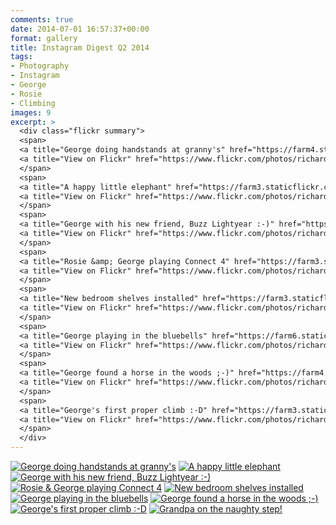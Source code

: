 ```yaml
---
comments: true
date: 2014-07-01 16:57:37+00:00
format: gallery
title: Instagram Digest Q2 2014
tags:
- Photography
- Instagram
- George
- Rosie
- Climbing
images: 9
excerpt: >
  <div class="flickr summary">
  <span>
  <a title="George doing handstands at granny's" href="https://farm4.staticflickr.com/3749/13799756604_6f5cc4d487_b.jpg" class="image cboxElement" rel="gallery3"><img src="https://farm4.staticflickr.com/3749/13799756604_6f5cc4d487_q.jpg" alt="George doing handstands at granny's"></a>
  <a title="View on Flickr" href="https://www.flickr.com/photos/richard-perry/13799756604/" class="flickrlink"> </a>
  </span>
  <span>
  <a title="A happy little elephant" href="https://farm3.staticflickr.com/2905/14434295415_835d48a8a1_b.jpg" class="image cboxElement" rel="gallery3"><img src="https://farm3.staticflickr.com/2905/14434295415_835d48a8a1_q.jpg" alt="A happy little elephant"></a>
  <a title="View on Flickr" href="https://www.flickr.com/photos/richard-perry/14434295415/" class="flickrlink"> </a>
  </span>
  <span>
  <a title="George with his new friend, Buzz Lightyear :-)" href="https://farm4.staticflickr.com/3893/14434293065_a4d6721e1a_b.jpg" class="image cboxElement" rel="gallery3"><img src="https://farm4.staticflickr.com/3893/14434293065_a4d6721e1a_q.jpg" alt="George with his new friend, Buzz Lightyear :-)"></a>
  <a title="View on Flickr" href="https://www.flickr.com/photos/richard-perry/14434293065/" class="flickrlink"> </a>
  </span>
  <span>
  <a title="Rosie &amp; George playing Connect 4" href="https://farm3.staticflickr.com/2918/14433171774_ebc7e8dfd0_b.jpg" class="image cboxElement" rel="gallery3"><img src="https://farm3.staticflickr.com/2918/14433171774_ebc7e8dfd0_q.jpg" alt="Rosie &amp; George playing Connect 4"></a>
  <a title="View on Flickr" href="https://www.flickr.com/photos/richard-perry/14433171774/" class="flickrlink"> </a>
  </span>
  <span>
  <a title="New bedroom shelves installed" href="https://farm3.staticflickr.com/2922/14247649819_d242cc8153_b.jpg" class="image cboxElement" rel="gallery3"><img src="https://farm3.staticflickr.com/2922/14247649819_d242cc8153_q.jpg" alt="New bedroom shelves installed"></a>
  <a title="View on Flickr" href="https://www.flickr.com/photos/richard-perry/14247649819/" class="flickrlink"> </a>
  </span>
  <span>
  <a title="George playing in the bluebells" href="https://farm6.staticflickr.com/5511/14454477943_007ccdec67_b.jpg" class="image cboxElement" rel="gallery3"><img src="https://farm6.staticflickr.com/5511/14454477943_007ccdec67_q.jpg" alt="George playing in the bluebells"></a>
  <a title="View on Flickr" href="https://www.flickr.com/photos/richard-perry/14454477943/" class="flickrlink"> </a>
  </span>
  <span>
  <a title="George found a horse in the woods ;-)" href="https://farm4.staticflickr.com/3925/14247843527_e958d86b0b_b.jpg" class="image cboxElement" rel="gallery3"><img src="https://farm4.staticflickr.com/3925/14247843527_e958d86b0b_q.jpg" alt="George found a horse in the woods ;-)"></a>
  <a title="View on Flickr" href="https://www.flickr.com/photos/richard-perry/14247843527/" class="flickrlink"> </a>
  </span>
  <span>
  <a title="George's first proper climb :-D" href="https://farm3.staticflickr.com/2907/14247635109_640d5dd614_b.jpg" class="image cboxElement" rel="gallery3"><img src="https://farm3.staticflickr.com/2907/14247635109_640d5dd614_q.jpg" alt="George's first proper climb :-D"></a>
  <a title="View on Flickr" href="https://www.flickr.com/photos/richard-perry/14247635109/" class="flickrlink"> </a>
  </span>
  </div>
---
```


<div class="flickr gallery">
<span>
<a title="George doing handstands at granny's" href="https://farm4.staticflickr.com/3749/13799756604_6f5cc4d487_b.jpg" class="image cboxElement" rel="gallery0"><img src="https://farm4.staticflickr.com/3749/13799756604_6f5cc4d487_q.jpg" alt="George doing handstands at granny's"></a>
<a title="View on Flickr" href="https://www.flickr.com/photos/richard-perry/13799756604/" class="flickrlink"> </a>
</span>
<span>
<a title="A happy little elephant" href="https://farm3.staticflickr.com/2905/14434295415_835d48a8a1_b.jpg" class="image cboxElement" rel="gallery0"><img src="https://farm3.staticflickr.com/2905/14434295415_835d48a8a1_q.jpg" alt="A happy little elephant"></a>
<a title="View on Flickr" href="https://www.flickr.com/photos/richard-perry/14434295415/" class="flickrlink"> </a>
</span>
<span>
<a title="George with his new friend, Buzz Lightyear :-)" href="https://farm4.staticflickr.com/3893/14434293065_a4d6721e1a_b.jpg" class="image cboxElement" rel="gallery0"><img src="https://farm4.staticflickr.com/3893/14434293065_a4d6721e1a_q.jpg" alt="George with his new friend, Buzz Lightyear :-)"></a>
<a title="View on Flickr" href="https://www.flickr.com/photos/richard-perry/14434293065/" class="flickrlink"> </a>
</span>
<span>
<a title="Rosie &amp; George playing Connect 4" href="https://farm3.staticflickr.com/2918/14433171774_ebc7e8dfd0_b.jpg" class="image cboxElement" rel="gallery0"><img src="https://farm3.staticflickr.com/2918/14433171774_ebc7e8dfd0_q.jpg" alt="Rosie &amp; George playing Connect 4"></a>
<a title="View on Flickr" href="https://www.flickr.com/photos/richard-perry/14433171774/" class="flickrlink"> </a>
</span>
<span>
<a title="New bedroom shelves installed" href="https://farm3.staticflickr.com/2922/14247649819_d242cc8153_b.jpg" class="image cboxElement" rel="gallery0"><img src="https://farm3.staticflickr.com/2922/14247649819_d242cc8153_q.jpg" alt="New bedroom shelves installed"></a>
<a title="View on Flickr" href="https://www.flickr.com/photos/richard-perry/14247649819/" class="flickrlink"> </a>
</span>
<span>
<a title="George playing in the bluebells" href="https://farm6.staticflickr.com/5511/14454477943_007ccdec67_b.jpg" class="image cboxElement" rel="gallery0"><img src="https://farm6.staticflickr.com/5511/14454477943_007ccdec67_q.jpg" alt="George playing in the bluebells"></a>
<a title="View on Flickr" href="https://www.flickr.com/photos/richard-perry/14454477943/" class="flickrlink"> </a>
</span>
<span>
<a title="George found a horse in the woods ;-)" href="https://farm4.staticflickr.com/3925/14247843527_e958d86b0b_b.jpg" class="image cboxElement" rel="gallery0"><img src="https://farm4.staticflickr.com/3925/14247843527_e958d86b0b_q.jpg" alt="George found a horse in the woods ;-)"></a>
<a title="View on Flickr" href="https://www.flickr.com/photos/richard-perry/14247843527/" class="flickrlink"> </a>
</span>
<span>
<a title="George's first proper climb :-D" href="https://farm3.staticflickr.com/2907/14247635109_640d5dd614_b.jpg" class="image cboxElement" rel="gallery0"><img src="https://farm3.staticflickr.com/2907/14247635109_640d5dd614_q.jpg" alt="George's first proper climb :-D"></a>
<a title="View on Flickr" href="https://www.flickr.com/photos/richard-perry/14247635109/" class="flickrlink"> </a>
</span>
<span>
<a title="Grandpa on the naughty step!" href="https://farm6.staticflickr.com/5483/14247674620_5f4785ef2e_b.jpg" class="image cboxElement" rel="gallery0"><img src="https://farm6.staticflickr.com/5483/14247674620_5f4785ef2e_q.jpg" alt="Grandpa on the naughty step!"></a>
<a title="View on Flickr" href="https://www.flickr.com/photos/richard-perry/14247674620/" class="flickrlink"> </a>
</span>
</div>